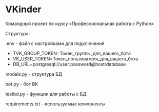 # VKinder
Командный проект по курсу «Профессиональная работа с Python»

Структура:

.env - файл с настройками для подключений

* TVK_GROUP_TOKEN=Токен_группы_для_вашего_бота
* VK_USER_TOKEN=Токен_пользователя_для_вашего_бота
* DB_URL=postgresql://user:password@host/database

models.py - структура БД

bot.py - бот ВК 

testbd.py - функции для работы с БД

requirements.txt - используемые компоненты